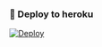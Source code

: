 ### 🚀 Deploy to heroku
[![Deploy](https://www.herokucdn.com/deploy/button.svg)](https://heroku.com/deploy?template=https://github.com/NikhadAxhmedov/AzeRose)
